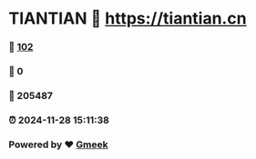 # TIANTIAN :link: https://tiantian.cn 
### :page_facing_up: [102](https://tiantian.cn/tag.html) 
### :speech_balloon: 0 
### :hibiscus: 205487 
### :alarm_clock: 2024-11-28 15:11:38 
### Powered by :heart: [Gmeek](https://github.com/Meekdai/Gmeek)
